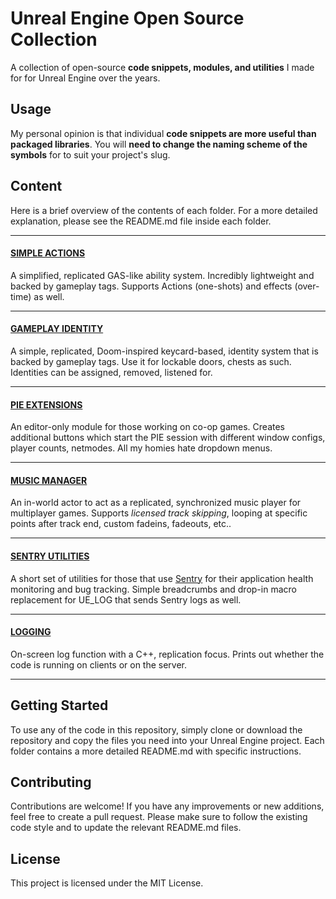 # Unreal Engine Open Source Collection
A collection of open-source **code snippets, modules, and utilities** I made for for Unreal Engine over the years.

## Usage
My personal opinion is that individual **code snippets are more useful than packaged libraries**. You will **need to change the naming scheme of the symbols** for to suit your project's slug.

## Content
Here is a brief overview of the contents of each folder. For a more detailed explanation, please see the README.md file inside each folder.

---
#### [SIMPLE ACTIONS](SimpleActions)
A simplified, replicated GAS-like ability system. Incredibly lightweight and backed by gameplay tags. Supports Actions (one-shots) and effects (over-time) as well.

---
#### [GAMEPLAY IDENTITY](GameplayIdentity)
A simple, replicated, Doom-inspired keycard-based, identity system that is backed by gameplay tags. Use it for lockable doors, chests as such. Identities can be assigned, removed, listened for.

---
#### [PIE EXTENSIONS](PIEExtensions)
An editor-only module for those working on co-op games. Creates additional buttons which start the PIE session with different window configs, player counts, netmodes. All my homies hate dropdown menus.

---
#### [MUSIC MANAGER](MusicManager)
An in-world actor to act as a replicated, synchronized music player for multiplayer games. Supports _licensed track skipping_, looping at specific points after track end, custom fadeins, fadeouts, etc..

---
#### [SENTRY UTILITIES](SentryUtilities)
A short set of utilities for those that use [Sentry](https://sentry.io/) for their application health monitoring and bug tracking. Simple breadcrumbs and drop-in macro replacement for UE_LOG that sends Sentry logs as well.

---
#### [LOGGING](Logging)
On-screen log function with a C++, replication focus. Prints out whether the code is running on clients or on the server.

---
## Getting Started
To use any of the code in this repository, simply clone or download the repository and copy the files you need into your Unreal Engine project. Each folder contains a more detailed README.md with specific instructions.

## Contributing
Contributions are welcome! If you have any improvements or new additions, feel free to create a pull request. Please make sure to follow the existing code style and to update the relevant README.md files.

## License
This project is licensed under the MIT License.
